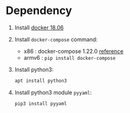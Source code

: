# Dependency

1. Install [docker 18.06](https://docs.docker.com/install/linux/docker-ce/ubuntu/)

2. Install `docker-compose` command:
    * x86 : docker-compose 1.22.0 [reference](https://docs.docker.com/compose/install/)  
    * armv6 : `pip install docker-compose`

3. Install python3:
    ```bash
    apt install python3
    ```

4. Install python3 module `pyyaml`:
    ```bash
    pip3 install pyyaml
    ```
